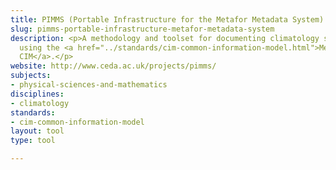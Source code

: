 ```yaml
---
title: PIMMS (Portable Infrastructure for the Metafor Metadata System)
slug: pimms-portable-infrastructure-metafor-metadata-system
description: <p>A methodology and toolset for documenting climatology simulation experiments
  using the <a href="../standards/cim-common-information-model.html">Metafor
  CIM</a>.</p>
website: http://www.ceda.ac.uk/projects/pimms/
subjects:
- physical-sciences-and-mathematics
disciplines:
- climatology
standards:
- cim-common-information-model
layout: tool
type: tool

---
```


